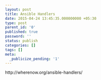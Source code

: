 ```yaml
---
layout: post
title: Ansible Handlers
date: 2015-04-24 13:45:35.000000000 +05:30
type: post
parent_id: '0'
published: true
password: ''
status: publish
categories: []
tags: []
meta:
  _publicize_pending: '1'
---
```

<p>http://wherenow.org/ansible-handlers/</p>
